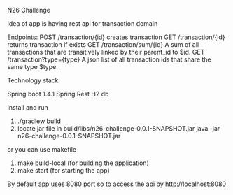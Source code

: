 N26 Challenge

Idea of app is having rest api for transaction domain

Endpoints:
   POST /transaction/{id} creates transaction
   GET  /transaction/{id} returns transaction if exists
   GET  /transaction/sum/{id} A sum of all transactions that are transitively linked by their parent_id to $id.
   GET  /transaction?type={type} A json list of all transaction ids that share the same type $type.

Technology stack

Spring boot 1.4.1
Spring Rest
H2 db

Install and run

1. ./gradlew build
2. locate jar file in build/libs/n26-challenge-0.0.1-SNAPSHOT.jar
java -jar n26-challenge-0.0.1-SNAPSHOT.jar

or you can use makefile

1. make build-local (for building the application)
2. make start (for starting the app)

By default app uses 8080 port so to access the api by
http://localhost:8080
